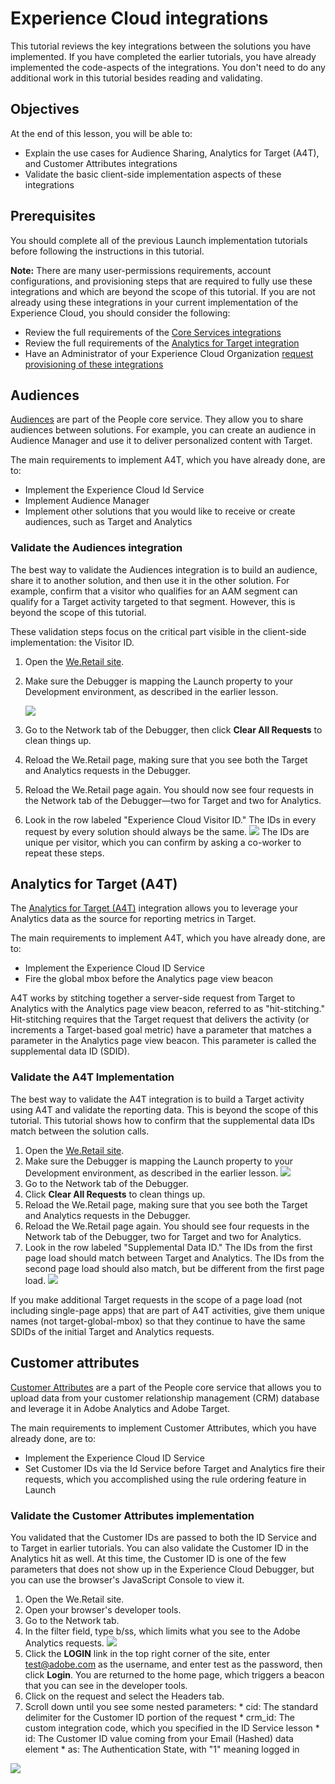 # Experience Cloud integrations

This tutorial reviews the key integrations between the solutions you have implemented. If you have completed the earlier tutorials, you have already implemented the code-aspects of the integrations. You don't need to do any additional work in this tutorial besides reading and validating.

## Objectives

 At the end of this lesson, you will be able to:

* Explain the use cases for Audience Sharing, Analytics for Target \(A4T\), and Customer Attributes integrations
* Validate the basic client-side implementation aspects of these integrations

## Prerequisites

You should complete all of the previous Launch implementation tutorials before following the instructions in this tutorial. 

**Note:** There are many user-permissions requirements, account configurations, and provisioning steps that are required to fully use these integrations and which are beyond the scope of this tutorial. If you are not already using these integrations in your current implementation of the Experience Cloud, you should consider the following:

* Review the full requirements of the [Core Services integrations](https://marketing.adobe.com/resources/help/en_US/mcloud/core_services.html)
* Review the full requirements of the [Analytics for Target integration](https://marketing.adobe.com/resources/help/en_US/target/a4t/c_before_implement.html)
* Have an Administrator of your Experience Cloud Organization [request provisioning of these integrations](https://www.adobe.com/go/audiences)

## Audiences

[Audiences](https://marketing.adobe.com/resources/help/en_US/mcloud/audience_library.html) are part of the People core service. They allow you to share audiences between solutions. For example, you can create an audience in Audience Manager and use it to deliver personalized content with Target.

The main requirements to implement A4T, which you have already done, are to:

* Implement the Experience Cloud Id Service
* Implement Audience Manager
* Implement other solutions that you would like to receive or create audiences, such as Target and Analytics

### Validate the Audiences integration

The best way to validate the Audiences integration is to build an audience, share it to another solution, and then use it in the other solution. For example, confirm that a visitor who qualifies for an AAM segment can qualify for a Target activity targeted to that segment. However, this is beyond the scope of this tutorial.

These validation steps focus on the critical part visible in the client-side implementation: the Visitor ID.

1. Open the [We.Retail site](https://aem.enablementadobe.com/content/we-retail/us/en.html).
2. Make sure the Debugger is mapping the Launch property to your Development environment, as described in the earlier lesson.

   ![](../../.gitbook/assets/switchenvironments-debuggeronweretail2%20%281%29.png)

3. Go to the Network tab of the Debugger, then click **Clear All Requests** to clean things up.
4. Reload the We.Retail page, making sure that you see both the Target and Analytics requests in the Debugger.
5. Reload the We.Retail page again. You should now see four requests in the Network tab of the Debugger—two for Target and two for Analytics.
6. Look in the row labeled "Experience Cloud Visitor ID."  The IDs in every request by every solution should always be the same. ![](../../.gitbook/assets/integrations-matchingecids.png) The IDs are unique per visitor, which you can confirm by asking a co-worker to repeat these steps.

## Analytics for Target \(A4T\)

The [Analytics for Target \(A4T\)](https://marketing.adobe.com/resources/help/en_US/target/a4t/a4t.html) integration allows you to leverage your Analytics data as the source for reporting metrics in Target.

The main requirements to implement A4T, which you have already done, are to:

* Implement the Experience Cloud ID Service
* Fire the global mbox before the Analytics page view beacon

A4T works by stitching together a server-side request from Target to Analytics with the Analytics page view beacon, referred to as "hit-stitching." Hit-stitching requires that the Target request that delivers the activity \(or increments a Target-based goal metric\) have a parameter that matches a parameter in the Analytics page view beacon. This parameter is called the supplemental data ID \(SDID\).

### Validate the A4T Implementation

The best way to validate the A4T integration is to build a Target activity using A4T and validate the reporting data. This is beyond the scope of this tutorial. This tutorial shows how to confirm that the supplemental data IDs match between the solution calls.

1. Open the [We.Retail site](https://aem.enablementadobe.com/content/we-retail/us/en.html).
2. Make sure the Debugger is mapping the Launch property to your Development environment, as described in the earlier lesson. ![](../../.gitbook/assets/switchenvironments-debuggeronweretail2%20%281%29.png)
3. Go to the Network tab of the Debugger.
4. Click **Clear All Requests** to clean things up.
5. Reload the We.Retail page, making sure that you see both the Target and Analytics requests in the Debugger.
6. Reload the We.Retail page again. You should see four requests in the Network tab of the Debugger, two for Target and two for Analytics.
7. Look in the row labeled "Supplemental Data ID."  The IDs from the first page load should match between Target and Analytics. The IDs from the second page load should also match, but be different from the first page load. ![](../../.gitbook/assets/integrations-matchingsdids.png)

If you make additional Target requests in the scope of a page load \(not including single-page apps\) that are part of A4T activities, give them unique names \(not target-global-mbox\) so that they continue to have the same SDIDs of the initial Target and Analytics requests.

## Customer attributes

[Customer Attributes](https://marketing.adobe.com/resources/help/en_US/mcloud/attributes.html) are a part of the People core service that allows you to upload data from your customer relationship management \(CRM\) database and leverage it in Adobe Analytics and Adobe Target.

The main requirements to implement Customer Attributes, which you have already done, are to:

* Implement the Experience Cloud ID Service
* Set Customer IDs via the Id Service before Target and Analytics fire their requests, which you accomplished using the rule ordering feature in Launch

### Validate the Customer Attributes implementation

You validated that the Customer IDs are passed to both the ID Service and to Target in earlier tutorials. You can also validate the Customer ID in the Analytics hit as well. At this time, the Customer ID is one of the few parameters that does not show up in the Experience Cloud Debugger, but you can use the browser's JavaScript Console to view it.

1. Open the We.Retail site.
2. Open your browser's developer tools.
3. Go to the Network tab.
4. In the filter field, type b/ss, which limits what you see to the Adobe Analytics requests. ![](../../.gitbook/assets/aam-openthejsconsole.png)
5. Click the **LOGIN** link in the top right corner of the site, enter [test@adobe.com](mailto:test@adobe.com) as the username, and enter test as the password, then click **Login**. You are returned to the home page, which triggers a beacon that you can see in the developer tools.
6. Click on the request and select the Headers tab.
7. Scroll down until you see some nested parameters: \* cid: The standard delimiter for the Customer ID portion of the request \* crm\_id: The custom integration code, which you specified in the ID Service lesson \* id: The Customer ID value coming from your Email \(Hashed\) data element \* as: The Authentication State, with "1" meaning logged in

![](../../.gitbook/assets/integrations-analyticscustomeridvalidation.png)




